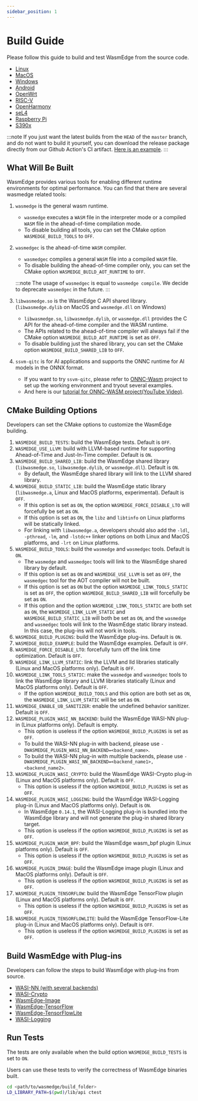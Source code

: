 ```yaml
---
sidebar_position: 1
---
```


# Build Guide

Please follow this guide to build and test WasmEdge from the source code.

- [Linux](os/linux.md)
- [MacOS](os/macos.md)
- [Windows](os/windows.md)
- [Android](/category/build-and-run-wasmedge-on-android)
- [OpenWrt](os/openwrt.md)
- [RISC-V](os/riscv64.md)
- [OpenHarmony](os/openharmony.md)
- [seL4](os/sel4)
- [Raspberry Pi](os/raspberrypi.md)
- [S390x](os/s390x.md)

<!-- prettier-ignore -->
:::note
If you just want the latest builds from the `HEAD` of the `master` branch, and do not want to build it yourself, you can download the release package directly from our Github Action's CI artifact. [Here is an example](https://github.com/WasmEdge/WasmEdge/actions/runs/1521549504#artifacts).
:::

## What Will Be Built

WasmEdge provides various tools for enabling different runtime environments for optimal performance. You can find that there are several wasmedge related tools:

1. `wasmedge` is the general wasm runtime.
   - `wasmedge` executes a `WASM` file in the interpreter mode or a compiled `WASM` file in the ahead-of-time compilation mode.
   - To disable building all tools, you can set the CMake option `WASMEDGE_BUILD_TOOLS` to `OFF`.
2. `wasmedgec` is the ahead-of-time `WASM` compiler.

   - `wasmedgec` compiles a general `WASM` file into a compiled `WASM` file.
   - To disable building the ahead-of-time compiler only, you can set the CMake option `WASMEDGE_BUILD_AOT_RUNTIME` to `OFF`.

   <!-- prettier-ignore -->
   :::note
   The usage of `wasmedgec` is equal to `wasmedge compile`. We decide to deprecate `wasmedgec` in the future.
   :::

3. `libwasmedge.so` is the WasmEdge C API shared library. (`libwasmedge.dylib` on MacOS and `wasmedge.dll` on Windows)
   - `libwasmedge.so`, `libwasmedge.dylib`, or `wasmedge.dll` provides the C API for the ahead-of-time compiler and the WASM runtime.
   - The APIs related to the ahead-of-time compiler will always fail if the CMake option `WASMEDGE_BUILD_AOT_RUNTIME` is set as `OFF`.
   - To disable building just the shared library, you can set the CMake option `WASMEDGE_BUILD_SHARED_LIB` to `OFF`.
4. `ssvm-qitc` is for AI applications and supports the ONNC runtime for AI models in the ONNX format.
   - If you want to try `ssvm-qitc`, please refer to [ONNC-Wasm](https://github.com/ONNC/onnc-wasm) project to set up the working environment and tryout several examples.
   - And here is our [tutorial for ONNC-WASM project(YouTube Video)](https://www.youtube.com/watch?v=cbiPuHMS-iQ).

## CMake Building Options

Developers can set the CMake options to customize the WasmEdge building.

1. `WASMEDGE_BUILD_TESTS`: build the WasmEdge tests. Default is `OFF`.
2. `WASMEDGE_USE_LLVM`: build with LLVM-based runtime for supporting Ahead-of-Time and Just-In-Time compiler. Default is `ON`.
3. `WASMEDGE_BUILD_SHARED_LIB`: build the WasmEdge shared library (`libwasmedge.so`, `libwasmedge.dylib`, or `wasmedge.dll`). Default is `ON`.
   - By default, the WasmEdge shared library will link to the LLVM shared library.
4. `WASMEDGE_BUILD_STATIC_LIB`: build the WasmEdge static library (`libwasmedge.a`, Linux and MacOS platforms, experimental). Default is `OFF`.
   - If this option is set as `ON`, the option `WASMEDGE_FORCE_DISABLE_LTO` will forcefully be set as `ON`.
   - If this option is set as `ON`, the `libz` and `libtinfo` on Linux platforms will be statically linked.
   - For linking with `libwasmedge.a`, developers should also add the `-ldl`, `-pthread`, `-lm`, and `-lstdc++` linker options on both Linux and MacOS platforms, and `-lrt` on Linux platforms.
5. `WASMEDGE_BUILD_TOOLS`: build the `wasmedge` and `wasmedgec` tools. Default is `ON`.
   - The `wasmedge` and `wasmedgec` tools will link to the WasmEdge shared library by default.
   - If this option is set as `ON` and `WASMEDGE_USE_LLVM` is set as `OFF`, the `wasmedgec` tool for the AOT compiler will not be built.
   - If this option is set as `ON` but the option `WASMEDGE_LINK_TOOLS_STATIC` is set as `OFF`, the option `WASMEDGE_BUILD_SHARED_LIB` will forcefully be set as `ON`.
   - If this option and the option `WASMEDGE_LINK_TOOLS_STATIC` are both set as `ON`, the `WASMEDGE_LINK_LLVM_STATIC` and `WASMEDGE_BUILD_STATIC_LIB` will both be set as `ON`, and the `wasmedge` and `wasmedgec` tools will link to the WasmEdge static library instead. In this case, the plug-ins will not work in tools.
6. `WASMEDGE_BUILD_PLUGINS`: build the WasmEdge plug-ins. Default is `ON`.
7. `WASMEDGE_BUILD_EXAMPLE`: build the WasmEdge examples. Default is `OFF`.
8. `WASMEDGE_FORCE_DISABLE_LTO`: forcefully turn off the link time optimization. Default is `OFF`.
9. `WASMEDGE_LINK_LLVM_STATIC`: link the LLVM and lld libraries statically (Linux and MacOS platforms only). Default is `OFF`.
10. `WASMEDGE_LINK_TOOLS_STATIC`: make the `wasmedge` and `wasmedgec` tools to link the WasmEdge library and LLVM libraries statically (Linux and MacOS platforms only). Default is `OFF`.
    - If the option `WASMEDGE_BUILD_TOOLS` and this option are both set as `ON`, the `WASMEDGE_LINK_LLVM_STATIC` will be set as `ON`.
11. `WASMEDGE_ENABLE_UB_SANITIZER`: enable the undefined behavior sanitizer. Default is `OFF`.
12. `WASMEDGE_PLUGIN_WASI_NN_BACKEND`: build the WasmEdge WASI-NN plug-in (Linux platforms only). Default is empty.
    - This option is useless if the option `WASMEDGE_BUILD_PLUGINS` is set as `OFF`.
    - To build the WASI-NN plug-in with backend, please use `-DWASMEDGE_PLUGIN_WASI_NN_BACKEND=<backend_name>`.
    - To build the WASI-NN plug-in with multiple backends, please use `-DWASMEDGE_PLUGIN_WASI_NN_BACKEND=<backend_name1>,<backend_name2>`.
13. `WASMEDGE_PLUGIN_WASI_CRYPTO`: build the WasmEdge WASI-Crypto plug-in (Linux and MacOS platforms only). Default is `OFF`.
    - This option is useless if the option `WASMEDGE_BUILD_PLUGINS` is set as `OFF`.
14. `WASMEDGE_PLUGIN_WASI_LOGGING`: build the WasmEdge WASI-Logging plug-in (Linux and MacOS platforms only). Default is `ON`.
    - In WasmEdge `0.14.1`, the WASI-Logging plug-in is bundled into the WasmEdge library and will not generate the plug-in shared library target.
    - This option is useless if the option `WASMEDGE_BUILD_PLUGINS` is set as `OFF`.
15. `WASMEDGE_PLUGIN_WASM_BPF`: build the WasmEdge wasm_bpf plugin (Linux platforms only). Default is `OFF`.
    - This option is useless if the option `WASMEDGE_BUILD_PLUGINS` is set as `OFF`.
16. `WASMEDGE_PLUGIN_IMAGE`: build the WasmEdge image plugin (Linux and MacOS platforms only). Default is `OFF`.
    - This option is useless if the option `WASMEDGE_BUILD_PLUGINS` is set as `OFF`.
17. `WASMEDGE_PLUGIN_TENSORFLOW`: build the WasmEdge TensorFlow plugin (Linux and MacOS platforms only). Default is `OFF`.
    - This option is useless if the option `WASMEDGE_BUILD_PLUGINS` is set as `OFF`.
18. `WASMEDGE_PLUGIN_TENSORFLOWLITE`: build the WasmEdge TensorFlow-Lite plug-in (Linux and MacOS platforms only). Default is `OFF`.
    - This option is useless if the option `WASMEDGE_BUILD_PLUGINS` is set as `OFF`.

## Build WasmEdge with Plug-ins

Developers can follow the steps to build WasmEdge with plug-ins from source.

- [WASI-NN (with several backends)](plugin/wasi_nn.md)
- [WASI-Crypto](plugin/wasi_crypto.md)
- [WasmEdge-Image](plugin/image.md)
- [WasmEdge-TensorFlow](plugin/tensorflow.md)
- [WasmEdge-TensorFlowLite](plugin/tensorflowlite.md)
- [WASI-Logging](plugin/wasi_logging.md)

## Run Tests

The tests are only available when the build option `WASMEDGE_BUILD_TESTS` is set to `ON`.

Users can use these tests to verify the correctness of WasmEdge binaries built.

```bash
cd <path/to/wasmedge/build_folder>
LD_LIBRARY_PATH=$(pwd)/lib/api ctest
```
